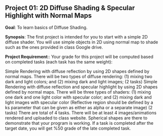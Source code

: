 ## Project 01: 2D Diffuse Shading & Specular Highlight with Normal Maps

**Goal**: To learn basics of Diffuse Shading.

**Synopsis**: The first project is intended for you to start with a simple 2D diffuse shader. You will use simple objects in 2D using normal map to shade such as the ones provided in class Google drive.

**Project Requirement**:: Your grade for this project will be computed based on completed tasks (each task has the same weight):

Simple Rendering with diffuse reflection by using 2D shapes defined by normal maps. There will be two types of diffuse rendering: (1) mixing two dark and light colors; and (2) mixing dark and light images; (2 tasks)
Simple Rendering with diffuse reflection and specular highlight by using 2D shapes defined by normal maps. There will be three types of shaders: (1) mixing one dark and one light color with specular color; and (2) mixing dark and light images with specular color (Reflective region should be defined by a ks parameter that can be given as either as alpha or a separate image) (2 tasks)
There are total of 4 tasks. There will be at least 4 images/animations rendered and uploaded to class website. Spherical shapes are there to demonstrate that your program is working. If a task is completed after the target date, you will get %50 grade of the late completed task.
